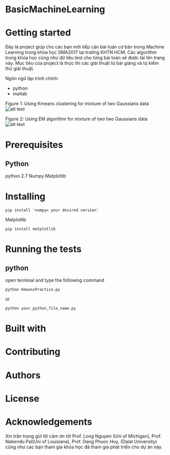 # BasicMachineLearning

# Getting started
Đây là project giúp cho các bạn mới tiếp cận bài toán cơ bản trong Machine Learning trong khóa học SMA2017 tại trường KHTN HCM.
Các algorithm trong khóa học cũng như dữ liệu test cho từng bài toán sẽ được tải lên trang này. Mục tiêu của project là thực thi các giải thuật từ bài giảng và tự kiểm thử giải thuật.

Ngôn ngữ lập trình chính:
  - python
  - matlab

Figure 1: Using Kmeans clustering for mixture of two Gaussians data
![alt text](https://lh3.googleusercontent.com/-U2g06xP0A14/WSMXVokkOdI/AAAAAAAABe4/oLDCyREGRhEcrQcpXxlnCj6R-9k5XOufwCL0B/w530-d-h398/iteration_all.gif)

Figure 2: Using EM algorithm for mixture of two two Gaussians data
![alt text](https://lh3.googleusercontent.com/-ax_DQotBpT4/WSM3h9qy32I/AAAAAAAABfo/3s5qUlDXjWoQ5jt9rYiNaYSfXVdb9cbawCL0B/w530-d-h398/MixtureOfGaussians.gif)

# Prerequisites
## Python
python 2.7 
Numpy
Matplotlib


# Installing
```
pip install 'numpy= your desired version'
```

Matplotlib
```
pip install matplotlib
```

# Running the tests
## python
open terminal and type the following command
```
python KmeansPractice.py
```
or
```
python your_python_file_name.py
```

# Built with


# Contributing


# Authors



# License

# Acknowledgements
Xin trân trọng gửi lời cảm ơn tời Prof. Long Nguyen (Uni of Michigan), Prof. Nabendu Pal(Uni of Louisiana), Prof. Dang Phuoc Huy, (Dalat University) cũng như các bạn tham gia khóa học đã tham gia phát triển cho dự án này.
